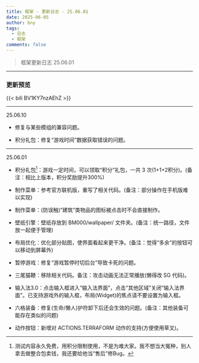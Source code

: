 ```yaml
---
title: 框架 - 更新日志 - 25.06.01
date: 2025-06-05
author: bny
tags:
  - 日志
  - 框架
comments: false
---
```


> 框架更新日志 25.06.01

---

### 更新预览

{{< bili BV1KY7nzAEhZ >}}

---

25.06.10

- 修复与某些模组的兼容问题。

- 积分礼包：修复“游戏时间”数据获取错误的问题。

---

25.06.01

- 积分礼包[^1]：游戏一定时间，可以领取“积分”礼包，一共 3 次(1+1+2积分)。(备注：相比上版本，积分奖励提升300%)

[^1]: 测试内容永久免费，用积分限制使用，不是为难大家。我不想当大冤种，别人拿去做整合包卖钱，我还要给他当“售后”修Bug。</small>

- 制作菜单：参考官方联机版，重写了相关代码。(备注：部分操作在手机版难以实现)

- 制作菜单：(防误触)“建筑”类物品的图标被点击时不会直接制作。

- 壁纸引擎：壁纸存放到 BM000/wallpaper/ 文件夹。(备注：统一路径，文件放一起便于管理)

- 布局优化：优化部分贴图，使界面看起来更干净。(备注：觉得“多余”的按钮可以移动到屏幕外)

- 暂停游戏：修复“游戏暂停时切后台”导致卡死的问题。

- 三尾猫鞭：移除相关代码。备注：攻击动画无法正常播放(懒得改 SG 代码)。

- 输入法3.0：点击输入框进入“输入法界面”，点击“其他区域”关闭“输入法界面”。已支持游戏外的输入框，布局(Widget)的焦点请不要设置为输入框。

- 六格装备：修复(生命/懒人)护符卸下后还会生效的问题。(备注：其他装备可能存在类似的问题)

- 动作按钮：新增对 ACTIONS.TERRAFORM 动作的支持(方便使用草叉)。
